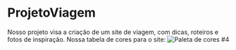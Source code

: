 # ProjetoViagem
Nosso projeto visa a criação de um site de viagem, com dicas, roteiros e fotos de inspiração.
Nossa tabela de cores para o site: ![Paleta de cores #4](https://github.com/LuanaVilhena/ProjetoInternet/assets/129390680/4acc004f-8247-4595-904c-d22cb9203220)
